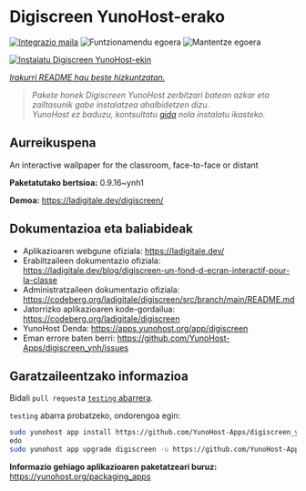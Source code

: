 <!--
Ohart ongi: README hau automatikoki sortu da <https://github.com/YunoHost/apps/tree/master/tools/readme_generator>ri esker
EZ editatu eskuz.
-->

# Digiscreen YunoHost-erako

[![Integrazio maila](https://dash.yunohost.org/integration/digiscreen.svg)](https://dash.yunohost.org/appci/app/digiscreen) ![Funtzionamendu egoera](https://ci-apps.yunohost.org/ci/badges/digiscreen.status.svg) ![Mantentze egoera](https://ci-apps.yunohost.org/ci/badges/digiscreen.maintain.svg)

[![Instalatu Digiscreen YunoHost-ekin](https://install-app.yunohost.org/install-with-yunohost.svg)](https://install-app.yunohost.org/?app=digiscreen)

*[Irakurri README hau beste hizkuntzatan.](./ALL_README.md)*

> *Pakete honek Digiscreen YunoHost zerbitzari batean azkar eta zailtasunik gabe instalatzea ahalbidetzen dizu.*  
> *YunoHost ez baduzu, kontsultatu [gida](https://yunohost.org/install) nola instalatu ikasteko.*

## Aurreikuspena

An interactive wallpaper for the classroom, face-to-face or distant


**Paketatutako bertsioa:** 0.9.16~ynh1

**Demoa:** <https://ladigitale.dev/digiscreen/>
## Dokumentazioa eta baliabideak

- Aplikazioaren webgune ofiziala: <https://ladigitale.dev/>
- Erabiltzaileen dokumentazio ofiziala: <https://ladigitale.dev/blog/digiscreen-un-fond-d-ecran-interactif-pour-la-classe>
- Administratzaileen dokumentazio ofiziala: <https://codeberg.org/ladigitale/digiscreen/src/branch/main/README.md>
- Jatorrizko aplikazioaren kode-gordailua: <https://codeberg.org/ladigitale/digiscreen>
- YunoHost Denda: <https://apps.yunohost.org/app/digiscreen>
- Eman errore baten berri: <https://github.com/YunoHost-Apps/digiscreen_ynh/issues>

## Garatzaileentzako informazioa

Bidali `pull request`a [`testing` abarrera](https://github.com/YunoHost-Apps/digiscreen_ynh/tree/testing).

`testing` abarra probatzeko, ondorengoa egin:

```bash
sudo yunohost app install https://github.com/YunoHost-Apps/digiscreen_ynh/tree/testing --debug
edo
sudo yunohost app upgrade digiscreen -u https://github.com/YunoHost-Apps/digiscreen_ynh/tree/testing --debug
```

**Informazio gehiago aplikazioaren paketatzeari buruz:** <https://yunohost.org/packaging_apps>
